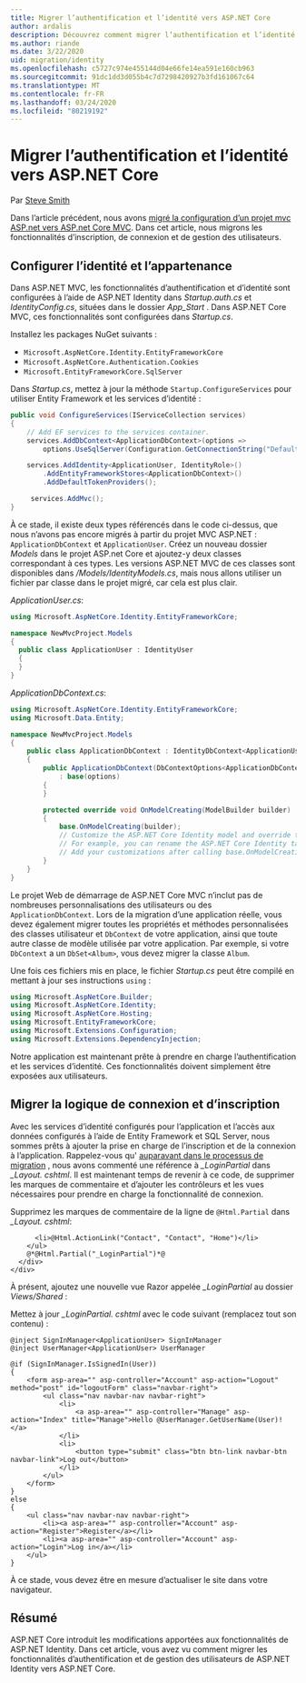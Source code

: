 ```yaml
---
title: Migrer l’authentification et l’identité vers ASP.NET Core
author: ardalis
description: Découvrez comment migrer l’authentification et l’identité d’un projet MVC ASP.NET vers un projet ASP.NET Core MVC.
ms.author: riande
ms.date: 3/22/2020
uid: migration/identity
ms.openlocfilehash: c5727c974e455144d04e66fe14ea591e160cb963
ms.sourcegitcommit: 91dc1dd3d055b4c7d7298420927b3fd161067c64
ms.translationtype: MT
ms.contentlocale: fr-FR
ms.lasthandoff: 03/24/2020
ms.locfileid: "80219192"
---
```

# <a name="migrate-authentication-and-identity-to-aspnet-core"></a>Migrer l’authentification et l’identité vers ASP.NET Core

Par [Steve Smith](https://ardalis.com/)

Dans l’article précédent, nous avons [migré la configuration d’un projet mvc ASP.net vers ASP.net Core MVC](xref:migration/configuration). Dans cet article, nous migrons les fonctionnalités d’inscription, de connexion et de gestion des utilisateurs.

## <a name="configure-identity-and-membership"></a>Configurer l’identité et l’appartenance

Dans ASP.NET MVC, les fonctionnalités d’authentification et d’identité sont configurées à l’aide de ASP.NET Identity dans *Startup.auth.cs* et *IdentityConfig.cs*, situées dans le dossier *App_Start* . Dans ASP.NET Core MVC, ces fonctionnalités sont configurées dans *Startup.cs*.

Installez les packages NuGet suivants :

* `Microsoft.AspNetCore.Identity.EntityFrameworkCore`
* `Microsoft.AspNetCore.Authentication.Cookies`
* `Microsoft.EntityFrameworkCore.SqlServer`

Dans *Startup.cs*, mettez à jour la méthode `Startup.ConfigureServices` pour utiliser Entity Framework et les services d’identité :

```csharp
public void ConfigureServices(IServiceCollection services)
{
    // Add EF services to the services container.
    services.AddDbContext<ApplicationDbContext>(options =>
        options.UseSqlServer(Configuration.GetConnectionString("DefaultConnection")));

    services.AddIdentity<ApplicationUser, IdentityRole>()
        .AddEntityFrameworkStores<ApplicationDbContext>()
        .AddDefaultTokenProviders();

     services.AddMvc();
}
```

À ce stade, il existe deux types référencés dans le code ci-dessus, que nous n’avons pas encore migrés à partir du projet MVC ASP.NET : `ApplicationDbContext` et `ApplicationUser`. Créez un nouveau dossier *Models* dans le projet ASP.net Core et ajoutez-y deux classes correspondant à ces types. Les versions ASP.NET MVC de ces classes sont disponibles dans */Models/IdentityModels.cs*, mais nous allons utiliser un fichier par classe dans le projet migré, car cela est plus clair.

*ApplicationUser.cs*:

```csharp
using Microsoft.AspNetCore.Identity.EntityFrameworkCore;

namespace NewMvcProject.Models
{
  public class ApplicationUser : IdentityUser
  {
  }
}
```

*ApplicationDbContext.cs*:

```csharp
using Microsoft.AspNetCore.Identity.EntityFrameworkCore;
using Microsoft.Data.Entity;

namespace NewMvcProject.Models
{
    public class ApplicationDbContext : IdentityDbContext<ApplicationUser>
    {
        public ApplicationDbContext(DbContextOptions<ApplicationDbContext> options)
            : base(options)
        {
        }

        protected override void OnModelCreating(ModelBuilder builder)
        {
            base.OnModelCreating(builder);
            // Customize the ASP.NET Core Identity model and override the defaults if needed.
            // For example, you can rename the ASP.NET Core Identity table names and more.
            // Add your customizations after calling base.OnModelCreating(builder);
        }
    }
}
```

Le projet Web de démarrage de ASP.NET Core MVC n’inclut pas de nombreuses personnalisations des utilisateurs ou des `ApplicationDbContext`. Lors de la migration d’une application réelle, vous devez également migrer toutes les propriétés et méthodes personnalisées des classes utilisateur et `DbContext` de votre application, ainsi que toute autre classe de modèle utilisée par votre application. Par exemple, si votre `DbContext` a un `DbSet<Album>`, vous devez migrer la classe `Album`.

Une fois ces fichiers mis en place, le fichier *Startup.cs* peut être compilé en mettant à jour ses instructions `using` :

```csharp
using Microsoft.AspNetCore.Builder;
using Microsoft.AspNetCore.Identity;
using Microsoft.AspNetCore.Hosting;
using Microsoft.EntityFrameworkCore;
using Microsoft.Extensions.Configuration;
using Microsoft.Extensions.DependencyInjection;
```

Notre application est maintenant prête à prendre en charge l’authentification et les services d’identité. Ces fonctionnalités doivent simplement être exposées aux utilisateurs.

## <a name="migrate-registration-and-login-logic"></a>Migrer la logique de connexion et d’inscription

Avec les services d’identité configurés pour l’application et l’accès aux données configurés à l’aide de Entity Framework et SQL Server, nous sommes prêts à ajouter la prise en charge de l’inscription et de la connexion à l’application. Rappelez-vous qu' [auparavant dans le processus de migration](xref:migration/mvc#migrate-the-layout-file) , nous avons commenté une référence à *_LoginPartial* dans *_Layout. cshtml*. Il est maintenant temps de revenir à ce code, de supprimer les marques de commentaire et d’ajouter les contrôleurs et les vues nécessaires pour prendre en charge la fonctionnalité de connexion.

Supprimez les marques de commentaire de la ligne de `@Html.Partial` dans *_Layout. cshtml*:

```cshtml
      <li>@Html.ActionLink("Contact", "Contact", "Home")</li>
    </ul>
    @*@Html.Partial("_LoginPartial")*@
  </div>
</div>
```

À présent, ajoutez une nouvelle vue Razor appelée *_LoginPartial* au dossier *Views/Shared* :

Mettez à jour *_LoginPartial. cshtml* avec le code suivant (remplacez tout son contenu) :

```cshtml
@inject SignInManager<ApplicationUser> SignInManager
@inject UserManager<ApplicationUser> UserManager

@if (SignInManager.IsSignedIn(User))
{
    <form asp-area="" asp-controller="Account" asp-action="Logout" method="post" id="logoutForm" class="navbar-right">
        <ul class="nav navbar-nav navbar-right">
            <li>
                <a asp-area="" asp-controller="Manage" asp-action="Index" title="Manage">Hello @UserManager.GetUserName(User)!</a>
            </li>
            <li>
                <button type="submit" class="btn btn-link navbar-btn navbar-link">Log out</button>
            </li>
        </ul>
    </form>
}
else
{
    <ul class="nav navbar-nav navbar-right">
        <li><a asp-area="" asp-controller="Account" asp-action="Register">Register</a></li>
        <li><a asp-area="" asp-controller="Account" asp-action="Login">Log in</a></li>
    </ul>
}
```

À ce stade, vous devez être en mesure d’actualiser le site dans votre navigateur.

## <a name="summary"></a>Résumé

ASP.NET Core introduit les modifications apportées aux fonctionnalités de ASP.NET Identity. Dans cet article, vous avez vu comment migrer les fonctionnalités d’authentification et de gestion des utilisateurs de ASP.NET Identity vers ASP.NET Core.
